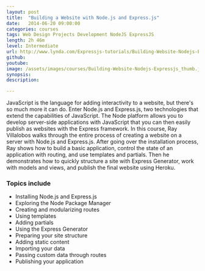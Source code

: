 ```yaml
---
layout: post
title:  "Building a Website with Node.js and Express.js"
date:   2014-06-20 09:00:00
categories: courses
tags: Web Design Projects Development NodeJS ExpressJS
length: 2h 46m
level: Intermediate
url: http://www.lynda.com/Expressjs-tutorials/Building-Website-Nodejs-Expressjs/163094-2.html
github: 
youtube: 
image: /assets/images/courses/Building-Website-Nodejs-Expressjs_thumb.jpg
synopsis: 
description: 

---
```


JavaScript is the language for adding interactivity to a website, but there's so much more it can do. Enter Node.js and Express.js, two technologies that extend the capabilities of JavaScript. The Node platform allows you to develop server-side applications with JavaScript that you can then easily publish as websites with the Express framework. In this course, Ray Villalobos walks through the entire process of creating a website on a server with Node.js and Express.js. After going over the installation process, Ray shows how to build a basic application, control the state of an application with routing, and use templates and partials. Then he demonstrates how to quickly structure a site with Express Generator, work with models and views, and publish the final website using Heroku.

### Topics include

- Installing Node.js and Express.js
- Exploring the Node Package Manager
- Creating and modularizing routes
- Using templates
- Adding partials
- Using the Express Generator
- Preparing your site structure
- Adding static content
- Importing your data
- Passing custom data through routes
- Publishing your application